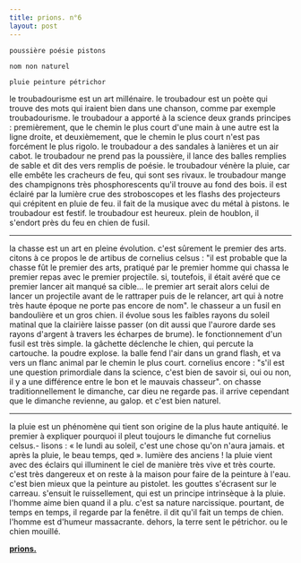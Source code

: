 ```yaml
---
title: prions. n°6
layout: post
---
```


`poussière poésie pistons`

`nom non naturel`

`pluie peinture pétrichor`

le troubadourisme est un art millénaire. le troubadour est un poète qui trouve des mots qui iraient bien dans une chanson, comme par exemple troubadourisme. le troubadour a apporté à la science deux grands principes : premièrement, que le chemin le plus court d'une main à une autre est la ligne droite, et deuxièmement, que le chemin le plus court n'est pas forcément le plus rigolo. le troubadour a des sandales à lanières et un air cabot. le troubadour ne prend pas la poussière, il lance des balles remplies de sable et dit des vers remplis de poésie. le troubadour vénère la pluie, car elle embête les cracheurs de feu, qui sont ses rivaux. le troubadour mange des champignons très phosphorescents qu'il trouve au fond des bois. il est éclairé par la lumière crue des stroboscopes et les flashs des projecteurs qui crépitent en pluie de feu. il fait de la musique avec du métal à pistons. le troubadour est festif. le troubadour est heureux. plein de houblon, il s'endort près du feu en chien de fusil.

---

la chasse est un art en pleine évolution. c'est sûrement le premier des arts. citons à ce propos le de artibus de cornelius celsus : "il est probable que la chasse fût le premier des arts, pratiqué par le premier homme qui chassa le premier repas avec le premier projectile. si, toutefois, il était avéré que ce premier lancer ait manqué sa cible... le premier art serait alors celui de lancer un projectile avant de le rattraper puis de le relancer, art qui à notre très haute époque ne porte pas encore de nom". le chasseur a un fusil en bandoulière et un gros chien. il évolue sous les faibles rayons du soleil matinal que la clairière laisse passer (on dit aussi que l'aurore darde ses rayons d'argent à travers les écharpes de brume). le fonctionnement d'un fusil est très simple. la gâchette déclenche le chien, qui percute la cartouche. la poudre explose. la balle fend l'air dans un grand flash, et va vers un flanc animal par le chemin le plus court. cornelius encore : "s'il est une question primordiale dans la science, c'est bien de savoir si, oui ou non, il y a une différence entre le bon et le mauvais chasseur". on chasse traditionnellement le dimanche, car dieu ne regarde pas. il arrive cependant que le dimanche revienne, au galop. et c'est bien naturel.

---

la pluie est un phénomène qui tient son origine de la plus haute antiquité. le premier à expliquer pourquoi il pleut toujours le dimanche fut cornelius celsus.- lisons : « le lundi au soleil, c'est une chose qu'on n'aura jamais. et après la pluie, le beau temps, qed ». lumière des anciens ! la pluie vient avec des éclairs qui illuminent le ciel de manière très vive et très courte. c'est très dangereux et on reste à la maison pour faire de la peinture à l'eau. c'est bien mieux que la peinture au pistolet. les gouttes s'écrasent sur le carreau. s'ensuit le ruissellement, qui est un principe intrinsèque à la pluie. l'homme aime bien quand il a plu. c'est sa nature narcissique. pourtant, de temps en temps, il regarde par la fenêtre. il dit qu'il fait un temps de chien. l'homme est d'humeur massacrante. dehors, la terre sent le pétrichor. ou le chien mouillé.

[**prions.**](../prions.html)

